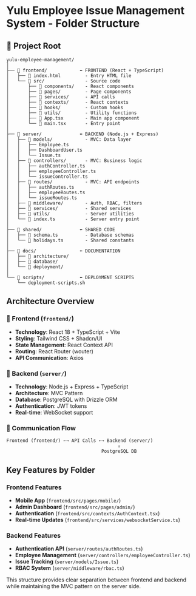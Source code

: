 # Yulu Employee Issue Management System - Folder Structure

## 📁 Project Root
```
yulu-employee-management/
│
├── 📁 frontend/            ⬅️ FRONTEND (React + TypeScript)
│   ├── 📄 index.html         - Entry HTML file
│   └── 📁 src/               - Source code
│       ├── 📁 components/    - React components
│       ├── 📁 pages/         - Page components
│       ├── 📁 services/      - API calls
│       ├── 📁 contexts/      - React contexts
│       ├── 📁 hooks/         - Custom hooks
│       ├── 📁 utils/         - Utility functions
│       ├── 📄 App.tsx        - Main app component
│       └── 📄 main.tsx       - Entry point
│
├── 📁 server/              ⬅️ BACKEND (Node.js + Express)
│   ├── 📁 models/            - MVC: Data layer
│   │   ├── Employee.ts
│   │   ├── DashboardUser.ts
│   │   └── Issue.ts
│   ├── 📁 controllers/       - MVC: Business logic
│   │   ├── authController.ts
│   │   ├── employeeController.ts
│   │   └── issueController.ts
│   ├── 📁 routes/            - MVC: API endpoints
│   │   ├── authRoutes.ts
│   │   ├── employeeRoutes.ts
│   │   └── issueRoutes.ts
│   ├── 📁 middleware/        - Auth, RBAC, filters
│   ├── 📁 services/          - Shared services
│   ├── 📁 utils/             - Server utilities
│   └── 📄 index.ts           - Server entry point
│
├── 📁 shared/              ⬅️ SHARED CODE
│   ├── 📄 schema.ts          - Database schemas
│   └── 📄 holidays.ts        - Shared constants
│
├── 📁 docs/                ⬅️ DOCUMENTATION
│   ├── 📁 architecture/
│   ├── 📁 database/
│   └── 📁 deployment/
│
└── 📁 scripts/             ⬅️ DEPLOYMENT SCRIPTS
    └── deployment-scripts.sh
```

## Architecture Overview

### 🎨 Frontend (`frontend/`)
- **Technology**: React 18 + TypeScript + Vite
- **Styling**: Tailwind CSS + Shadcn/UI
- **State Management**: React Context API
- **Routing**: React Router (wouter)
- **API Communication**: Axios

### 🚀 Backend (`server/`)
- **Technology**: Node.js + Express + TypeScript
- **Architecture**: MVC Pattern
- **Database**: PostgreSQL with Drizzle ORM
- **Authentication**: JWT tokens
- **Real-time**: WebSocket support

### 🔗 Communication Flow
```
Frontend (frontend/) ←→ API Calls ←→ Backend (server/)
                                         ↓
                                   PostgreSQL DB
```

## Key Features by Folder

### Frontend Features
- **Mobile App** (`frontend/src/pages/mobile/`)
- **Admin Dashboard** (`frontend/src/pages/admin/`)
- **Authentication** (`frontend/src/contexts/AuthContext.tsx`)
- **Real-time Updates** (`frontend/src/services/websocketService.ts`)

### Backend Features
- **Authentication API** (`server/routes/authRoutes.ts`)
- **Employee Management** (`server/controllers/employeeController.ts`)
- **Issue Tracking** (`server/models/Issue.ts`)
- **RBAC System** (`server/middleware/rbac.ts`)

This structure provides clear separation between frontend and backend while maintaining the MVC pattern on the server side.